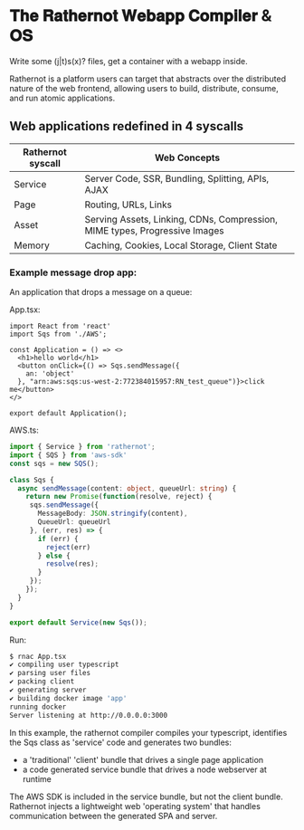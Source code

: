 # 𝐓𝐡𝐞 𝐑𝐚𝐭𝐡𝐞𝐫𝐧𝐨𝐭 𝐖𝐞𝐛𝐚𝐩𝐩 𝐂𝐨𝐦𝐩𝐢𝐥𝐞𝐫 & 𝐎𝐒
Write some (j|t)s(x)? files, get a container with a webapp inside.

Rathernot is a platform users can target that abstracts over the distributed nature of the web frontend, allowing users to build, distribute, consume, and run atomic applications.

## Web applications redefined in 4 syscalls

| Rathernot syscall | Web Concepts |
| ----- | --------- |
| Service | Server Code, SSR, Bundling, Splitting, APIs, AJAX |
|Page| Routing, URLs, Links|
|Asset| Serving Assets, Linking, CDNs, Compression, MIME types, Progressive Images|
|Memory|Caching, Cookies, Local Storage, Client State|

### Example message drop app:
An application that drops a message on a queue:

App.tsx:
```tsx
import React from 'react'
import Sqs from './AWS';

const Application = () => <>
  <h1>hello world</h1>
  <button onClick={() => Sqs.sendMessage({
    an: 'object'
  }, "arn:aws:sqs:us-west-2:772384015957:RN_test_queue")}>click me</button>
</>

export default Application();
```

AWS.ts:
```ts
import { Service } from 'rathernot';
import { SQS } from 'aws-sdk'
const sqs = new SQS();

class Sqs {
  async sendMessage(content: object, queueUrl: string) {
    return new Promise(function(resolve, reject) {
     sqs.sendMessage({
       MessageBody: JSON.stringify(content),
       QueueUrl: queueUrl
     }, (err, res) => {
       if (err) {
         reject(err)
       } else {
         resolve(res);
       }
     });
    });
  }
}

export default Service(new Sqs());
```

Run:
```sh
$ rnac App.tsx
✔ compiling user typescript
✔ parsing user files
✔ packing client
✔ generating server
✔ building docker image 'app'
running docker
Server listening at http://0.0.0.0:3000
```

In this example, the rathernot compiler compiles your typescript, identifies the Sqs class as 'service' code and generates two bundles:
- a 'traditional' 'client' bundle that drives a single page application 
- a code generated service bundle that drives a node webserver at runtime

The AWS SDK is included in the service bundle, but not the client bundle.  Rathernot injects a lightweight web 'operating system' that handles communication between the generated SPA and server.
